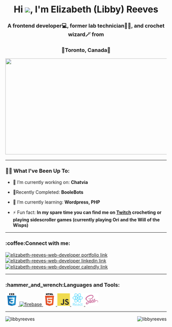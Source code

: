 <div id="header">
  <h1 align="center">Hi <img src="https://media.giphy.com/media/hvRJCLFzcasrR4ia7z/giphy.gif" width="30px"/>, I'm Elizabeth (Libby) Reeves</h1>
  <h3 align="center">A frontend developer💻, former lab technician👩‍🔬, and crochet wizard🪄 from</h3>
  <h3 align="center">🍁Toronto, Canada🍁</h3>
  <div align="center">
    <img src="https://media.giphy.com/media/v1.Y2lkPTc5MGI3NjExMThseW0zYmxvMDFpMWYxanVzM21lZHo1YWN5eWc3dDllNnZ2N3psNCZlcD12MV9pbnRlcm5hbF9naWZfYnlfaWQmY3Q9Zw/l3nWqD4ViFej9REAw/giphy.gif" width="600" height="300"/>
  </div>
</div>

---

### :woman_technologist: What I've Been Up To:


- 🔭 I’m currently working on: <b>Chatvia</b>

- :mega:Recently Completed: <b>BooleBots</b>

- 🌱 I’m currently learning: **Wordpress, PHP**

- ⚡ Fun fact: **In my spare time you can find me on <a href="https://www.twitch.tv/xoxosilverxoxo/">Twitch</a> crocheting or playing sidescroller games (currently playing Ori and the Will of the Wisps)**
</div>

---

<h3 align="left">:coffee:Connect with me:</h3>
<p align="left">
<a href="https://elizabeth-reeves.ca/" target="blank"><img align="center" src="https://github.com/FortAwesome/Font-Awesome/blob/6.x/svgs/solid/globe.svg" alt="elizabeth-reeves-web-developer portfolio link" height="30" width="40"/></a>
<a href="https://linkedin.com/in/elizabeth-reeves-web-developer" target="blank"><img align="center" src="https://raw.githubusercontent.com/rahuldkjain/github-profile-readme-generator/master/src/images/icons/Social/linked-in-alt.svg" alt="elizabeth-reeves-web-developer linkedin link" height="30" width="40" /></a>
<a href="https://calendly.com/libbyreeves-dev" target="blank"><img align="center" src="https://github.com/FortAwesome/Font-Awesome/blob/6.x/svgs/regular/calendar.svg" alt="elizabeth-reeves-web-developer calendly link" height="30" width="40" /></a>
</p>

---

<h3 align="left">:hammer_and_wrench:Languages and Tools:</h3>
<p align="left"> <a href="https://www.w3schools.com/css/" target="_blank" rel="noreferrer"> <img src="https://raw.githubusercontent.com/devicons/devicon/master/icons/css3/css3-original-wordmark.svg" alt="css3" width="40" height="40"/> </a> <a href="https://firebase.google.com/" target="_blank" rel="noreferrer"> <img src="https://www.vectorlogo.zone/logos/firebase/firebase-icon.svg" alt="firebase" width="40" height="40"/> </a> <a href="https://www.w3.org/html/" target="_blank" rel="noreferrer"> <img src="https://raw.githubusercontent.com/devicons/devicon/master/icons/html5/html5-original-wordmark.svg" alt="html5" width="40" height="40"/> </a> <a href="https://developer.mozilla.org/en-US/docs/Web/JavaScript" target="_blank" rel="noreferrer"> <img src="https://raw.githubusercontent.com/devicons/devicon/master/icons/javascript/javascript-original.svg" alt="javascript" width="40" height="40"/> </a> <a href="https://reactjs.org/" target="_blank" rel="noreferrer"> <img src="https://raw.githubusercontent.com/devicons/devicon/master/icons/react/react-original-wordmark.svg" alt="react" width="40" height="40"/> </a> <a href="https://sass-lang.com" target="_blank" rel="noreferrer"> <img src="https://raw.githubusercontent.com/devicons/devicon/master/icons/sass/sass-original.svg" alt="sass" width="40" height="40"/> </a> </p>

---




<p><img align="left" src="https://github-readme-stats.vercel.app/api/top-langs?username=libbyreeves&show_icons=true&locale=en&layout=compact" alt="libbyreeves" /></p>


<p>&nbsp;<img align="right" src="https://github-readme-stats.vercel.app/api?username=libbyreeves&show_icons=true&locale=en" alt="libbyreeves" /></p>
